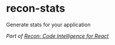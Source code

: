 recon-stats
===========

Generate stats for your application

*Part of [Recon: Code Intelligence for React](https://github.com/lystable/recon)*
